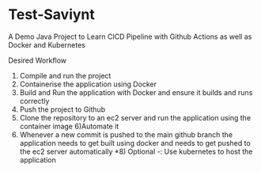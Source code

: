 # Test-Saviynt

A Demo Java Project to Learn CICD Pipeline with Github Actions as well as Docker and Kubernetes

Desired Workflow

1) Compile and run the project 
2) Containerise the application using Docker
3) Build and Run the application with Docker and ensure it builds and runs correctly
4) Push the project to Github
5) Clone the repository to an ec2 server and run the application using the container image
6)Automate it
7) Whenever a new commit is pushed to the main github branch the application needs to get built using docker and needs to get pushed to the ec2 server automatically
*8) Optional  -: Use kubernetes to host the application
